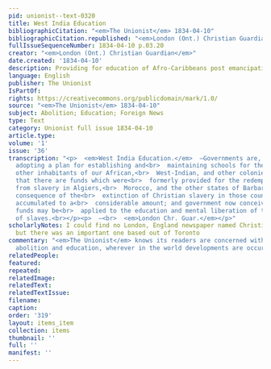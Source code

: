 ```yaml
---
pid: unionist--text-0320
title: West India Education
bibliographicCitation: "<em>The Unionist</em> 1834-04-10"
bibliographicCitation.republished: "<em>London (Ont.) Christian Guardian</em>"
fullIssueSequenceNumber: 1834-04-10 p.03.20
creator: "<em>London (Ont.) Christian Guardian</em>"
date.created: '1834-04-10'
description: Providing for education of Afro-Caribbeans post emancipation
language: English
publisher: The Unionist
IsPartOf: 
rights: https://creativecommons.org/publicdomain/mark/1.0/
source: "<em>The Unionist</em> 1834-04-10"
subject: Abolition; Education; Foreign News
type: Text
category: Unionist full issue 1834-04-10
article.type: 
volume: '1'
issue: '36'
transcription: "<p>  <em>West India Education.</em>  —Governments are, it is understood,
  adopting a plan for establishing and<br>  maintaining schools for the negroes and
  other inhabitants of our African,<br>  West-Indian, and other colonies. It appears
  that there are funds which were<br>  formerly provided for the redemption of Christians
  from slavery in Algiers,<br>  Morocco, and the other states of Barbary, which in
  consequence of the<br>  extinction of Christian slavery in those countries have
  accumulated to a<br>  considerable amount; and government now conceive that these
  funds may be<br>  applied to the education and mental liberation of the descendants
  of slaves.<br></p><p>  —<br>  <em>London Chr. Guar.</em></p>"
scholarlyNotes: I could find no London, England newspaper named Christian Guardian,
  but there was an important one based out of Toronto
commentary: "<em>The Unionist</em> knows its readers are concerned with linkages between
  abolition and education, wherever in the world developments are occuring."
relatedPeople: 
featured: 
repeated: 
relatedImage: 
relatedText: 
relatedTextIssue: 
filename: 
caption: 
order: '319'
layout: items_item
collection: items
thumbnail: ''
full: ''
manifest: ''
---
```

